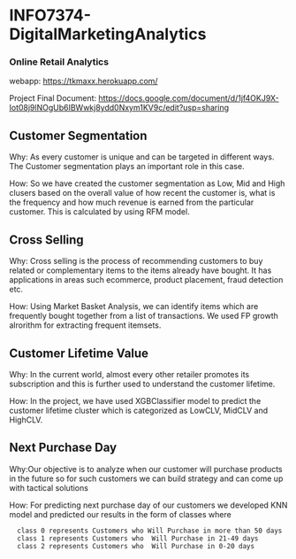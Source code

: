 # INFO7374-DigitalMarketingAnalytics


### Online Retail Analytics 

webapp: https://tkmaxx.herokuapp.com/

Project Final Document: https://docs.google.com/document/d/1jf4OKJ9X-Iot08j9lNOgUb6IBWwkj8ydd0Nxym1KV9c/edit?usp=sharing

## Customer Segmentation

Why: As every customer is unique and can be targeted in different ways. The Customer segmentation plays an important role in this case.

How: So we have created the customer segmentation as Low, Mid and High clusers based on the overall value of how recent the customer is, what is the frequency and how much revenue is earned from the particular customer.
This is calculated by using RFM model.

## Cross Selling

Why: Cross selling is the process of recommending customers to buy related or complementary items to the items already have bought. It has applications in areas such ecommerce, product placement, fraud detection etc.

How: Using Market Basket Analysis, we can identify items which are frequently bought together from a list of transactions. We used FP growth alrorithm for  extracting frequent itemsets.

## Customer Lifetime Value

Why: In the current world, almost every other retailer promotes its subscription and this is further used to understand the customer lifetime.  

How: In the project, we have used XGBClassifier model to predict the customer lifetime cluster which is categorized as LowCLV, MidCLV and HighCLV.

## Next Purchase Day


Why:Our objective is to analyze when our customer will purchase products in the future so for such customers we can build strategy and can come up with tactical solutions


How: For predicting next purchase day of our customers we developed KNN model and predicted our results in the form of classes where 
      
      class 0 represents Customers who Will Purchase in more than 50 days
      class 1 represents Customers who  Will Purchase in 21-49 days
      class 2 represents Customers who  Will Purchase in 0-20 days
      


